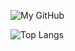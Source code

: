![My GitHub](https://github-readme-stats.vercel.app/api?username=sparksam&count_private=true&show_icons=true&theme=vision-friendly-dark&include_all_commits=true)

![Top Langs](https://github-readme-stats.vercel.app/api/top-langs/?username=sparksam&theme=vision-friendly-dark&count_private=true&show_icons=true)
